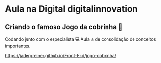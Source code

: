# Aula na Digital digitalinnovation

## Criando o famoso Jogo da cobrinha :snake:

Codando junto com o especialista  :computer:
Aula :top: de consolidação de conceitos importantes.

https://jadergreiner.github.io/Front-End/jogo-cobrinha/

